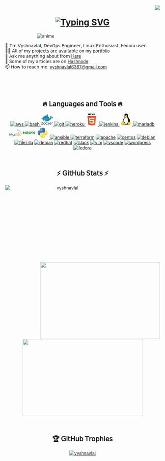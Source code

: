 <img align="right" src="https://visitor-badge.laobi.icu/badge?page_id=vyshnavlal">

<h1 align="center">
<a href="https://git.io/typing-svg"><img src="https://readme-typing-svg.demolab.com?font=Fira+Code&pause=1000&center=true&vCenter=true&random=false&width=435&lines=Kon'nichiwa;%E3%81%93%E3%82%93%E3%81%AB%E3%81%A1%E3%81%AF" alt="Typing SVG" /></a>
</h1>

<img align="right" alt="anime" width="400" src="./gifs/nichijou-anime-brasil (1).gif">

<br>
<p align="left">
   👦 𝖨'𝗆 𝖵𝗒𝗌𝗁𝗇𝖺𝗏𝗅𝖺𝗅, 𝖣𝖾𝗏𝖮𝗉𝗌 𝖤𝗇𝗀𝗂𝗇𝖾𝖾𝗋, 𝖫𝗂𝗇𝗎𝗑 𝖤𝗇𝗍𝗁𝗎𝗌𝗂𝖺𝗌𝗍, Fedora 𝗎𝗌𝖾𝗋.
  <br>
  👨‍💻 𝖠𝗅𝗅 𝗈𝖿 𝗆𝗒 𝗉𝗋𝗈𝗃𝖾𝖼𝗍𝗌 𝖺𝗋𝖾 𝖺𝗏𝖺𝗂𝗅𝖺𝖻𝗅𝖾 on my <a href="https://vyshnavlal.xyz/projects" title="Portfolio">portfolio</a>
  <br>
  💬 𝖠𝗌𝗄 𝗆𝖾 𝖺𝗇𝗒𝗍𝗁𝗂𝗇𝗀 𝖺𝖻𝗈𝗎𝗍 𝖿𝗋𝗈𝗆 <a href="https://github.com/ghostpandab00/ghostpandab00/issues" title="Issues">Here</a>
  <br>
  📝 S𝗈𝗆𝖾 𝗈𝖿 𝗆𝗒 𝖺𝗋𝗍𝗂𝖼𝗅𝖾𝗌 𝖺𝗋𝖾 𝗈𝗇 <a href="https://hashnode.com/@vyshnavlal" title="Hashnode">Hashnode</a>
  <br>
  📫 𝖧𝗈𝗐 𝗍𝗈 𝗋𝖾𝖺𝖼𝗁 𝗆𝖾: <a href="mailto: vyshnavlal6367@gmail.com">vyshnavlal6367@gmail.com</a>
</p>
<br>
<br>
<br>

<h2 align="center">🔥 𝖫𝖺𝗇𝗀𝗎𝖺𝗀𝖾𝗌 𝖺𝗇𝖽 𝖳𝗈𝗈𝗅𝗌 🔥 </h2>
<p align="center"> <a href="https://aws.amazon.com" target="_blank" rel="noreferrer"> <img src="https://www.vectorlogo.zone/logos/amazon_aws/amazon_aws-ar21.svg" alt="aws" width="40" height="40"/> </a> <a href="https://www.gnu.org/software/bash/" target="_blank" rel="noreferrer"> <img src="https://www.vectorlogo.zone/logos/gnu_bash/gnu_bash-icon.svg" alt="bash" width="40" height="40"/> </a> <a href="https://www.docker.com/" target="_blank" rel="noreferrer"> <img src="https://raw.githubusercontent.com/devicons/devicon/master/icons/docker/docker-original-wordmark.svg" alt="docker" width="40" height="40"/> </a> <a href="https://git-scm.com/" target="_blank" rel="noreferrer"> <img src="https://www.vectorlogo.zone/logos/git-scm/git-scm-icon.svg" alt="git" width="40" height="40"/> </a> <a href="https://heroku.com" target="_blank" rel="noreferrer"> <img src="https://www.vectorlogo.zone/logos/heroku/heroku-icon.svg" alt="heroku" width="40" height="40"/> </a> <a href="https://www.w3.org/html/" target="_blank" rel="noreferrer"> <img src="https://raw.githubusercontent.com/devicons/devicon/master/icons/html5/html5-original-wordmark.svg" alt="html5" width="40" height="40"/> </a> <a href="https://www.jenkins.io" target="_blank" rel="noreferrer"> <img src="https://www.vectorlogo.zone/logos/jenkins/jenkins-icon.svg" alt="jenkins" width="40" height="40"/> </a> <a href="https://www.linux.org/" target="_blank" rel="noreferrer"> <img src="https://raw.githubusercontent.com/devicons/devicon/master/icons/linux/linux-original.svg" alt="linux" width="40" height="40"/> </a> <a href="https://mariadb.org/" target="_blank" rel="noreferrer"> <img src="https://www.vectorlogo.zone/logos/mariadb/mariadb-icon.svg" alt="mariadb" width="40" height="40"/> </a> <a href="https://www.mysql.com/" target="_blank" rel="noreferrer"> <img src="https://raw.githubusercontent.com/devicons/devicon/master/icons/mysql/mysql-original-wordmark.svg" alt="mysql" width="40" height="40"/> </a> <a href="https://www.nginx.com" target="_blank" rel="noreferrer"> <img src="https://raw.githubusercontent.com/devicons/devicon/master/icons/nginx/nginx-original.svg" alt="nginx" width="40" height="40"/> </a> <a href="https://www.python.org" target="_blank" rel="noreferrer"> <img src="https://raw.githubusercontent.com/devicons/devicon/master/icons/python/python-original.svg" alt="python" width="40" height="40"/> </a> <a href="" target="_blank"> <a href="" target="_blank"><img src="https://cdn.jsdelivr.net/gh/devicons/devicon/icons/ansible/ansible-original.svg" alt="ansible" width ="40" height ="40"/> </a> <a href="" target="_blank"> <img src="https://cdn.jsdelivr.net/gh/devicons/devicon/icons/terraform/terraform-original-wordmark.svg" alt="terraform" width="40" height="40"></a> <a href="" target="_blank"> <img src="https://cdn.jsdelivr.net/gh/devicons/devicon/icons/apache/apache-original-wordmark.svg" alt="apache" width="40" height="40"></a>  <a href="" target="_blank"> <img src="https://cdn.jsdelivr.net/gh/devicons/devicon/icons/centos/centos-original-wordmark.svg" alt="centos" width="40" height="40"></a> <a href="" target="_blank"> <img src="https://cdn.jsdelivr.net/gh/devicons/devicon/icons/debian/debian-original-wordmark.svg" alt="debian" width="40" height="40"></a> <a href="" target="_blank"> <img src="https://cdn.jsdelivr.net/gh/devicons/devicon/icons/filezilla/filezilla-plain.svg" alt="filezilla" width="40" height="40"></a> <a href="" target="_blank"> <img src="https://cdn.jsdelivr.net/gh/devicons/devicon/icons/github/github-original.svg" alt="debian" width="40" height="40"></a> <a href="" target="_blank"> <img src="https://cdn.jsdelivr.net/gh/devicons/devicon/icons/redhat/redhat-original-wordmark.svg" alt="redhat" width="40" height="40"></a> <a href="" target="_blank"> <img src="https://cdn.jsdelivr.net/gh/devicons/devicon/icons/slack/slack-original-wordmark.svg" alt="slack  " width="40" height="40"></a> <a href="" target="_blank"> <img src="https://cdn.jsdelivr.net/gh/devicons/devicon/icons/vim/vim-original.svg" alt="vim" width="40" height="40"></a> <a href="" target="_blank"> <img src="https://cdn.jsdelivr.net/gh/devicons/devicon/icons/vscode/vscode-original.svg" alt="vscode" width="40" height="40"></a> <a href="" target="_blank"> <img src="https://cdn.jsdelivr.net/gh/devicons/devicon/icons/wordpress/wordpress-original.svg" alt="wordpress" width="40" height="40"></a> <a href="" target="_blank"> <img src="https://cdn.jsdelivr.net/gh/devicons/devicon/icons/fedora/fedora-original.svg" alt="fedora" width="40" height="40"></a> </p>
<br>

<h2 align="center">⚡ 𝖦𝗂𝗍𝖧𝗎𝖻 𝖲𝗍𝖺𝗍𝗌 ⚡</h2>
<p align=center>
  <div align=center>
    <a href="https://github.com/denvercoder1/github-readme-streak-stats" title="Go to Source">
      <img align="left" width=390 height=250 src="https://github-readme-stats.vercel.app/api?username=ghostpandab00&theme=tokyonight&hide_border=true&include_all_commits=false&count_private=false" alt="vyshnavlal" />
    </a>
    <a href="https://streak-stats.demolab.com/demo/" title="Go to Source">
      <img align="right" width=390 height=250 src="https://github-readme-streak-stats.herokuapp.com/?user=ghostpandab00&theme=tokyonight&hide_border=true" />
    </a>
  </div>
  <br><br><br><br><br>
  <div align=center>
    <a href="https://github.com/anuraghazra/github-readme-stats">
      <img width=390 height=250 align="center" src="https://github-readme-stats.vercel.app/api/top-langs/?username=ghostpandab00&theme=tokyonight&hide_border=true&include_all_commits=false&count_private=false&layout=compact" />
    </a>
  </div>
</p>
<br>

<h2 align="center">🏆 𝖦𝗂𝗍𝖧𝗎𝖻 𝖳𝗋𝗈𝗉𝗁𝗂𝖾𝗌</h2>
<p align="center"> <a href="https://github.com/ryo-ma/github-profile-trophy"><img src="https://github-profile-trophy.vercel.app/?username=ghostpandab00&theme=tokyonight&no-frame=false&no-bg=true&margin-w=4" alt="vyshnavlal" /></a> </p>
